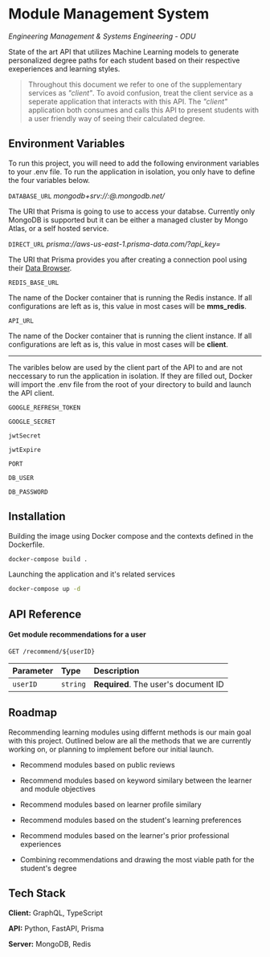 
# Module Management System

_Engineering Management & Systems Engineering - ODU_


State of the art API that utilizes Machine Learning models to generate personalized degree paths for each student based on their respective exeperiences and learning styles.

> Throughout this document we refer to one of the supplementary services as *"client"*. To avoid confusion, treat the client service as a seperate application that interacts with this API. The *"client"* application both consumes and calls this API to present students with a user friendly way of seeing their calculated degree.
## Environment Variables

To run this project, you will need to add the following environment variables to your .env file. To run the application in isolation, you only have to define the four variables below. 

`DATABASE_URL` _mongodb+srv://<admin>:<password>@<atlas-path>.mongodb.net/<database>_

The URI that Prisma is going to use to access your databse. Currently only MongoDB is supported but it can be either a managed cluster by Mongo Atlas, or a self hosted service. 

`DIRECT_URL` _prisma://aws-us-east-1.prisma-data.com/?api_key=<API-KEY>_

The URI that Prisma provides you after creating a connection pool using their [Data Browser](https://www.prisma.io/docs/data-platform/data-browser).

`REDIS_BASE_URL`

The name of the Docker container that is running the Redis instance. If all configurations are left as is, this value in most cases will be **mms_redis**.

`API_URL`

The name of the Docker container that is running the client instance. If all configurations are left as is, this value in most cases will be **client**.

---

The varibles below are used by the client part of the API to and are not neccessary to run the application in isolation. If they are filled out, Docker will import the .env file from the root of your directory to build and launch the API client.


`GOOGLE_REFRESH_TOKEN`

`GOOGLE_SECRET`

`jwtSecret`

`jwtExpire`

`PORT`

`DB_USER`

`DB_PASSWORD`

## Installation

Building the image using Docker compose and the contexts defined in the Dockerfile.

```bash
docker-compose build .
```

Launching the application and it's related services

```bash
docker-compose up -d
```
    
## API Reference

#### Get module recommendations for a user

```http
GET /recommend/${userID}
```

| Parameter | Type     | Description                |
| :-------- | :------- | :------------------------- |
| `userID` | `string` | **Required**. The user's document ID |


## Roadmap

Recommending learning modules using differnt methods is our main goal with this project. Outlined below are all the methods that we are currently working on, or planning to implement before our initial launch. 

- Recommend modules based on public reviews

- Recommend modules based on keyword similary between the learner and module objectives

- Recommend modules based on learner profile similary 

- Recommend modules based on the student's learning preferences

- Recommend modules based on the learner's prior professional experiences

- Combining recommendations and drawing the most viable path for the student's degree


## Tech Stack

**Client:** GraphQL, TypeScript

**API:** Python, FastAPI, Prisma

**Server:** MongoDB, Redis


